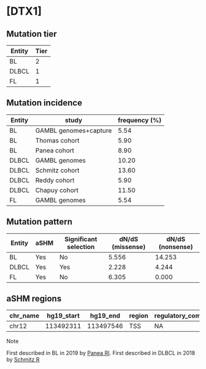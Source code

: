 # [DTX1]

## Mutation tier

|Entity|Tier|
|------|----|
|BL    |2   |
|DLBCL |1   |
|FL    |1   |

## Mutation incidence

|Entity|study                |frequency (%)|
|------|---------------------|-------------|
|BL    |GAMBL genomes+capture| 5.54        |
|BL    |Thomas cohort        | 5.90        |
|BL    |Panea cohort         | 8.90        |
|DLBCL |GAMBL genomes        |10.20        |
|DLBCL |Schmitz cohort       |13.60        |
|DLBCL |Reddy cohort         | 5.90        |
|DLBCL |Chapuy cohort        |11.50        |
|FL    |GAMBL genomes        | 5.54        |

## Mutation pattern

|Entity|aSHM|Significant selection|dN/dS (missense)|dN/dS (nonsense)|
|------|----|---------------------|----------------|----------------|
|BL    |Yes |No                   |5.556           |14.253          |
|DLBCL |Yes |Yes                  |2.228           | 4.244          |
|FL    |Yes |No                   |6.305           | 0.000          |

## aSHM regions

|chr_name|hg19_start|hg19_end |region|regulatory_comment|
|--------|----------|---------|------|------------------|
|chr12   |113492311 |113497546|TSS   |NA                |

> [!NOTE]
> First described in BL in 2019 by [Panea RI](https://pubmed.ncbi.nlm.nih.gov/31558468). First described in DLBCL in 2018 by [Schmitz R](https://pubmed.ncbi.nlm.nih.gov/29641966)
